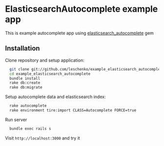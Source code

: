# ElasticsearchAutocomplete example app

This is example autocomplete app using [elasticsearch_autocomplete](https://github.com/leschenko/elasticsearch_autocomplete) gem

## Installation

Clone repository and setup application:

```bash
  git clone git://github.com/leschenko/example_elasticsearch_autocomplete.git
  cd example_elasticsearch_autocomplete
  bundle install
  rake db:create
  rake db:migrate
```

Setup autocomplete data and elasticsearch index:

```bash
  rake autocomplete
  rake environment tire:import CLASS=Autocomplete FORCE=true
```

Run server

```bash
  bundle exec rails s
```

Visit `http://localhost:3000` and try it